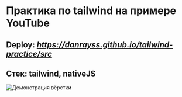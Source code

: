 # Практика по tailwind на примере YouTube
## Deploy: *https://danrayss.github.io/tailwind-practice/src* <br />
## Стек: tailwind, nativeJS
![Демонстрация вёрстки](https://github.com/user-attachments/assets/ef17bb26-78c6-4672-90e6-b77a05b9be15)
